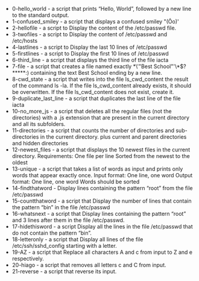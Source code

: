 - 0-hello_world - a script that prints “Hello, World”, followed by a new line to the standard output.
- 1-confused_smiley - a script that displays a confused smiley "(Ôo)'
- 2-hellofile - a script to Display the content of the /etc/passwd file.
- 3-twofiles - a script to Display the content of /etc/passwd and /etc/hosts
- 4-lastlines - a script to Display the last 10 lines of /etc/passwd
- 5-firstlines - a script to Display the first 10 lines of /etc/passwd
- 6-third_line - a script that displays the third line of the file iacta
- 7-file - a script that creates a file named exactly \*\\'"Best School"\'\\*$\?\*\*\*\*\*:) containing the text Best School ending by a new line.
- 8-cwd_state -  a script that writes into the file ls_cwd_content the result of the command ls -la. If the file ls_cwd_content already exists, it should be overwritten.
 If the file ls_cwd_content does not exist, create it.
- 9-duplicate_last_line - a script that duplicates the last line of the file iacta
- 10-no_more_js - a script that deletes all the regular files (not the directories) with a .js extension that are present in the current directory and all its subfolders.
- 11-directories -  a script that counts the number of directories and sub-directories in the current directory. plus current and parent directories and hidden directories
- 12-newest_files - a script that displays the 10 newest files in the current directory. Requirements: One file per line Sorted from the newest to the oldest
- 13-unique - a script that takes a list of words as input and prints only words that appear exactly once. Input format: One line, one word Output format: One line, one word Words should be sorted
- 14-findthatword - Display lines containing the pattern “root” from the file /etc/passwd
- 15-countthatword - a script that Display the number of lines that contain the pattern “bin” in the file /etc/passwd
- 16-whatsnext - a script that Display lines containing the pattern “root” and 3 lines after them in the file /etc/passwd.
- 17-hidethisword - a script Display all the lines in the file /etc/passwd that do not contain the pattern “bin”.
- 18-letteronly - a script that Display all lines of the file /etc/ssh/sshd_config starting with a letter.
- 19-AZ - a script that Replace all characters A and c from input to Z and e respectively.
- 20-hiago - a script that removes all letters c and C from input.
- 21-reverse -  a script that reverse its input.